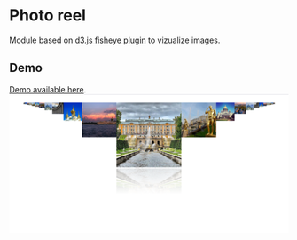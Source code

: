# Photo reel

Module based on [d3.js fisheye plugin](https://github.com/d3/d3-plugins/tree/master/fisheye) to vizualize images.

## Demo
[Demo available here](https://nitoloz.github.io/photo-reel/).
![screenshot](examples/images/photo-reel-example.jpg)

